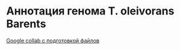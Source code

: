 # Аннотация генома T. oleivorans Barents

[Google collab с подготовкой файлов](https://colab.research.google.com/drive/1uEkXd7itNHceU_zcOG2dnvmCNyiRKWnz?usp=sharing)
